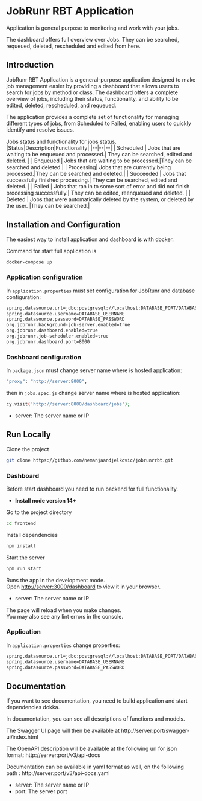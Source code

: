 
# JobRunr RBT Application

Application is general purpose to monitoring and work with your jobs.

The dashboard offers full overview over Jobs. They can be searched, requeued, deleted, rescheduled and edited from here.






## Introduction

JobRunr RBT Application is a general-purpose application designed to make job management easier by providing a dashboard that allows users to search for jobs by method or class. The dashboard offers a complete overview of jobs, including their status, functionality, and ability to be edited, deleted, rescheduled, and requeued.

The application provides a complete set of functionality for managing different types of jobs, from Scheduled to Failed, enabling users to quickly identify and resolve issues.

Jobs status and functionality for jobs status.
|Status|Description|Functionality|
|--|--|--|
| Scheduled | Jobs that are waiting to be enqueued and processed.| They can be searched, edited and deleted. |
| Enqueued | Jobs that are waiting to be processed.|They can be searched and deleted.|
| Processing| Jobs that are currently being processed.|They can be searched and deleted.|
| Succeeded | Jobs that successfully finished processing.| They can be searched, edited and deleted. |
| Failed | Jobs that ran in to some sort of error and did not finish processing successfully.| They can be edited, reenqueued and deleted. |
| Deleted | Jobs that were automatically deleted by the system, or deleted by the user. |They can be searched.|


## Installation and Configuration
The easiest way to install application and dashboard is with docker.

Command for start full application is
```bash
docker-compose up
```
    
### Application configuration

In `application.properties` must set configuration for JobRunr and database configuration:

```bash
spring.datasource.url=jdbc:postgresql://localhost:DATABASE_PORT/DATABASE_NAME
spring.datasource.username=DATABASE_USERNAME
spring.datasource.password=DATABASE_PASSWORD
org.jobrunr.background-job-server.enabled=true
org.jobrunr.dashboard.enabled=true
org.jobrunr.job-scheduler.enabled=true
org.jobrunr.dashboard.port=8000
```

### Dashboard configuration


In `package.json` must change server name where is hosted application:

```bash
"proxy": "http://server:8000",
```
then in `jobs.spec.js` change server name where is hosted application:
```bash
cy.visit('http://server:8000/dashboard/jobs');
```

- server: The server name or IP

    
## Run Locally

Clone the project

```bash
git clone https://github.com/nemanjaandjelkovic/jobrunrrbt.git
```

### Dashboard

Before start dashboard you need to run backend for full functionality.

- **Install node version 14+**

Go to the project directory

```bash
cd frontend
```

Install dependencies

```bash
npm install
```

Start the server

```bash
npm run start
```

Runs the app in the development mode.\
Open [http://server:3000/dashboard](http://server:3000/dashboard) to view it in your browser.

- server: The server name or IP

The page will reload when you make changes. \
You may also see any lint errors in the console.

### Application

In `application.properties` change properties:
```bash
spring.datasource.url=jdbc:postgresql://localhost:DATABASE_PORT/DATABASE_NAME
spring.datasource.username=DATABASE_USERNAME
spring.datasource.password=DATABASE_PASSWORD
```


## Documentation

If you want to see documentation, you need to build application and start dependencies dokka.

In documentation, you can see all descriptions of functions and models.

The Swagger UI page will then be available at http://server:port/swagger-ui/index.html  

The OpenAPI description will be available at the following url for json format: http://server:port/v3/api-docs 

Documentation can be available in yaml format as well, on the following path : http://server:port/v3/api-docs.yaml

- server: The server name or IP
- port: The server port

